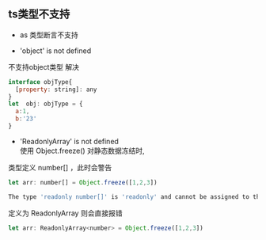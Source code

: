 ## ts类型不支持
* as 类型断言不支持

* 'object' is not defined 

不支持object类型
解决
```js
interface objType{
  [property: string]: any
}
let  obj: objType = {
  a:1,
  b:'23'
}
```

* 'ReadonlyArray' is not defined  
使用 Object.freeze() 对静态数据冻结时,

类型定义 number[] ，此时会警告
```js
let arr: number[] = Object.freeze([1,2,3])

The type 'readonly number[]' is 'readonly' and cannot be assigned to the mutable type 'number[]'.
```

定义为 ReadonlyArray 则会直接报错
```js
let arr: ReadonlyArray<number> = Object.freeze([1,2,3])
```
